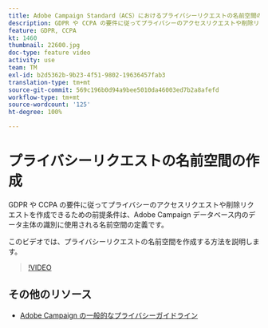 ```yaml
---
title: Adobe Campaign Standard（ACS）におけるプライバシーリクエストの名前空間の作成
description: GDPR や CCPA の要件に従ってプライバシーのアクセスリクエストや削除リクエストを作成できるための前提条件は、Adobe Campaign データベース内のデータ主体の識別に使用される名前空間の定義です。 このビデオでは、プライバシーリクエストの名前空間を作成する方法を説明します。
feature: GDPR, CCPA
kt: 1460
thumbnail: 22600.jpg
doc-type: feature video
activity: use
team: TM
exl-id: b2d5362b-9b23-4f51-9802-19636457fab3
translation-type: tm+mt
source-git-commit: 569c196b0d94a9bee5010da46003ed7b2a8afefd
workflow-type: tm+mt
source-wordcount: '125'
ht-degree: 100%

---
```


# プライバシーリクエストの名前空間の作成

GDPR や CCPA の要件に従ってプライバシーのアクセスリクエストや削除リクエストを作成できるための前提条件は、Adobe Campaign データベース内のデータ主体の識別に使用される名前空間の定義です。

このビデオでは、プライバシーリクエストの名前空間を作成する方法を説明します。

>[!VIDEO](https://video.tv.adobe.com/v/22600?quality=12)

## その他のリソース

* [Adobe Campaign の一般的なプライバシーガイドライン](https://helpx.adobe.com/jp/campaign/kb/campaign-privacy-overview.html)
